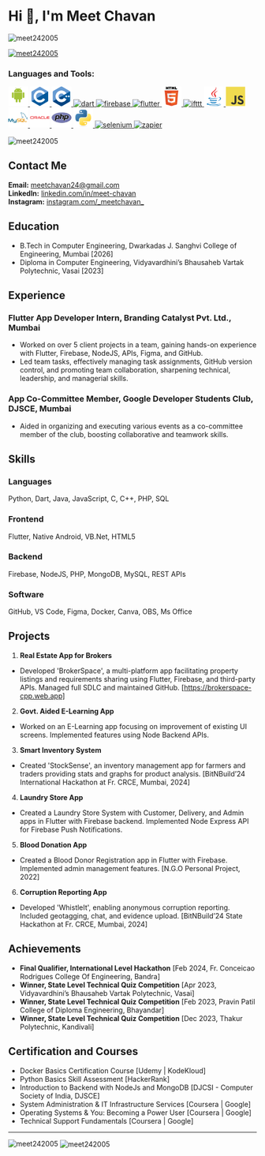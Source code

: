 <h1 align="left">Hi 👋, I'm Meet Chavan</h1>

<p align="left"> <img src="https://komarev.com/ghpvc/?username=meet242005&label=Profile%20views&color=0e75b6&style=flat" alt="meet242005" /> </p>

<p align="left"> <a href="https://github.com/ryo-ma/github-profile-trophy"><img src="https://github-profile-trophy.vercel.app/?username=meet242005" alt="meet242005" /></a> </p>
<h3 align="left">Languages and Tools:</h3>
<p align="left"> <a href="https://developer.android.com" target="_blank" rel="noreferrer"> <img src="https://raw.githubusercontent.com/devicons/devicon/master/icons/android/android-original-wordmark.svg" alt="android" width="40" height="40"/> </a> <a href="https://www.cprogramming.com/" target="_blank" rel="noreferrer"> <img src="https://raw.githubusercontent.com/devicons/devicon/master/icons/c/c-original.svg" alt="c" width="40" height="40"/> </a> <a href="https://www.w3schools.com/cpp/" target="_blank" rel="noreferrer"> <img src="https://raw.githubusercontent.com/devicons/devicon/master/icons/cplusplus/cplusplus-original.svg" alt="cplusplus" width="40" height="40"/> </a> <a href="https://dart.dev" target="_blank" rel="noreferrer"> <img src="https://www.vectorlogo.zone/logos/dartlang/dartlang-icon.svg" alt="dart" width="40" height="40"/> </a> <a href="https://firebase.google.com/" target="_blank" rel="noreferrer"> <img src="https://www.vectorlogo.zone/logos/firebase/firebase-icon.svg" alt="firebase" width="40" height="40"/> </a> <a href="https://flutter.dev" target="_blank" rel="noreferrer"> <img src="https://www.vectorlogo.zone/logos/flutterio/flutterio-icon.svg" alt="flutter" width="40" height="40"/> </a> <a href="https://www.w3.org/html/" target="_blank" rel="noreferrer"> <img src="https://raw.githubusercontent.com/devicons/devicon/master/icons/html5/html5-original-wordmark.svg" alt="html5" width="40" height="40"/> </a> <a href="https://ifttt.com/" target="_blank" rel="noreferrer"> <img src="https://www.vectorlogo.zone/logos/ifttt/ifttt-ar21.svg" alt="ifttt" width="40" height="40"/> </a> <a href="https://www.java.com" target="_blank" rel="noreferrer"> <img src="https://raw.githubusercontent.com/devicons/devicon/master/icons/java/java-original.svg" alt="java" width="40" height="40"/> </a> <a href="https://developer.mozilla.org/en-US/docs/Web/JavaScript" target="_blank" rel="noreferrer"> <img src="https://raw.githubusercontent.com/devicons/devicon/master/icons/javascript/javascript-original.svg" alt="javascript" width="40" height="40"/> </a> <a href="https://www.mysql.com/" target="_blank" rel="noreferrer"> <img src="https://raw.githubusercontent.com/devicons/devicon/master/icons/mysql/mysql-original-wordmark.svg" alt="mysql" width="40" height="40"/> </a> <a href="https://www.oracle.com/" target="_blank" rel="noreferrer"> <img src="https://raw.githubusercontent.com/devicons/devicon/master/icons/oracle/oracle-original.svg" alt="oracle" width="40" height="40"/> </a> <a href="https://www.php.net" target="_blank" rel="noreferrer"> <img src="https://raw.githubusercontent.com/devicons/devicon/master/icons/php/php-original.svg" alt="php" width="40" height="40"/> </a> <a href="https://www.python.org" target="_blank" rel="noreferrer"> <img src="https://raw.githubusercontent.com/devicons/devicon/master/icons/python/python-original.svg" alt="python" width="40" height="40"/> </a> <a href="https://www.selenium.dev" target="_blank" rel="noreferrer"> <img src="https://raw.githubusercontent.com/detain/svg-logos/780f25886640cef088af994181646db2f6b1a3f8/svg/selenium-logo.svg" alt="selenium" width="40" height="40"/> </a> <a href="https://zapier.com" target="_blank" rel="noreferrer"> <img src="https://www.vectorlogo.zone/logos/zapier/zapier-icon.svg" alt="zapier" width="40" height="40"/> </a> </p>
<p><img align="center" src="https://github-readme-streak-stats.herokuapp.com/?user=meet242005&" alt="meet242005" /></p>


## Contact Me

**Email:** [meetchavan24@gmail.com](mailto:meetchavan24@gmail.com)  
**LinkedIn:** [linkedin.com/in/meet-chavan](https://linkedin.com/in/meet-chavan)  
**Instagram:** [instagram.com/\_meetchavan\_](https://instagram.com/_meetchavan_)  

## Education

- B.Tech in Computer Engineering, Dwarkadas J. Sanghvi College of Engineering, Mumbai [2026]
- Diploma in Computer Engineering, Vidyavardhini’s Bhausaheb Vartak Polytechnic, Vasai [2023]

## Experience

### Flutter App Developer Intern, Branding Catalyst Pvt. Ltd., Mumbai

- Worked on over 5 client projects in a team, gaining hands-on experience with Flutter, Firebase, NodeJS, APIs, Figma, and GitHub.
- Led team tasks, effectively managing task assignments, GitHub version control, and promoting team collaboration, sharpening technical, leadership, and managerial skills.

### App Co-Committee Member, Google Developer Students Club, DJSCE, Mumbai
- Aided in organizing and executing various events as a co-committee member of the club, boosting collaborative and teamwork skills.

## Skills

### Languages
Python, Dart, Java, JavaScript, C, C++, PHP, SQL

### Frontend
Flutter, Native Android, VB.Net, HTML5

### Backend
Firebase, NodeJS, PHP, MongoDB, MySQL, REST APIs

### Software
GitHub, VS Code, Figma, Docker, Canva, OBS, Ms Office

## Projects

1. **Real Estate App for Brokers**
- Developed 'BrokerSpace', a multi-platform app facilitating property listings and requirements sharing using Flutter, Firebase, and third-party APIs. Managed full SDLC and maintained GitHub.
[https://brokerspace-cpp.web.app]

2. **Govt. Aided E-Learning App**
- Worked on an E-Learning app focusing on improvement of existing UI screens. Implemented features using Node Backend APIs.

3. **Smart Inventory System**
- Created 'StockSense', an inventory management app for farmers and traders providing stats and graphs for product analysis. [BitNBuild’24 International Hackathon at Fr. CRCE, Mumbai, 2024]

4. **Laundry Store App**
- Created a Laundry Store System with Customer, Delivery, and Admin apps in Flutter with Firebase backend. Implemented Node Express API for Firebase Push Notifications.

5. **Blood Donation App**
- Created a Blood Donor Registration app in Flutter with Firebase. Implemented admin management features. [N.G.O Personal Project, 2022]

6. **Corruption Reporting App**
- Developed 'WhistleIt', enabling anonymous corruption reporting. Included geotagging, chat, and evidence upload. [BitNBuild’24 State Hackathon at Fr. CRCE, Mumbai, 2024]

## Achievements

- **Final Qualifier, International Level Hackathon** [Feb 2024, Fr. Conceicao Rodrigues College Of Engineering, Bandra]
- **Winner, State Level Technical Quiz Competition** [Apr 2023, Vidyavardhini’s Bhausaheb Vartak Polytechnic, Vasai]
- **Winner, State Level Technical Quiz Competition** [Feb 2023, Pravin Patil College of Diploma Engineering, Bhayandar]
- **Winner, State Level Technical Quiz Competition** [Dec 2023, Thakur Polytechnic, Kandivali]

## Certification and Courses

- Docker Basics Certification Course [Udemy | KodeKloud]
- Python Basics Skill Assessment [HackerRank]
- Introduction to Backend with NodeJs and MongoDB [DJCSI - Computer Society of India, DJSCE]
- System Administration & IT Infrastructure Services [Coursera | Google]
- Operating Systems & You: Becoming a Power User [Coursera | Google]
- Technical Support Fundamentals [Coursera | Google]



---


<p><img align="left" src="https://github-readme-stats.vercel.app/api/top-langs?username=meet242005&show_icons=true&locale=en&layout=compact" alt="meet242005" /></p>

<p>&nbsp;<img align="center" src="https://github-readme-stats.vercel.app/api?username=meet242005&show_icons=true&locale=en" alt="meet242005" /></p>
